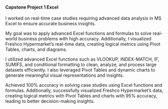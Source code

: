 #### Capstone Project 1 Excel<br/>
I worked on real-time case studies requiring advanced data analysis in MS Excel to ensure accurate business insights.<br/>

My goal was to apply advanced Excel functions and formulas to solve real-world business problems with high accuracy. Additionally, I visualized Freshco Hypermarket’s real-time data, creating logical metrics using Pivot Tables, charts, and diagrams.<br/>

I utilized advanced Excel functions such as VLOOKUP, INDEX-MATCH, IF, SUMIFS, and conditional formatting to clean, analyze, and process large datasets efficiently. I also leveraged Pivot Tables and dynamic charts to generate meaningful visual representations and insights.<br/>

Achieved 100% accuracy in solving case studies using Excel functions and formulas. Additionally, successfully visualized Freshco Hypermarket’s data, creating logical metrics with Pivot Tables and charts with 95% accuracy, leading to better decision-making insights.<br/>

